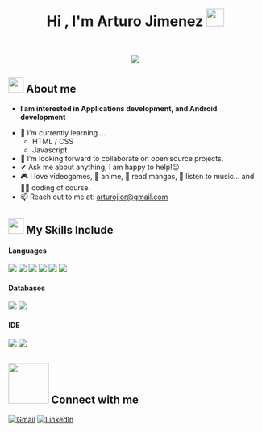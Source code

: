 <h1 align="center">Hi , I'm Arturo Jimenez <img src="https://media.giphy.com/media/hvRJCLFzcasrR4ia7z/giphy.gif" width="35"></h1>
<br>
<p align="center">
	<a href="https://github.com/Arturjior">
		<img src="https://readme-typing-svg.herokuapp.com?lines=Multiplatform+Application+Developer;Java+Junior+Developer;&center=true&width=420&height=45">
	</a>
</p>

## <picture><img src="https://github.com/7oSkaaa/7oSkaaa/blob/main/Images/about_me.gif?raw=true" width=30px></picture> About me

* **I am interested in Applications development, and Android development**
- 🌱 I’m currently learning ...
  - HTML / CSS
  - Javascript
- 👯 I’m looking forward to collaborate on open source projects.
- ✔ Ask me about anything, I am happy to help!😉<br>
- 🎮 I love videogames, 🍿 anime, 📖 read mangas, 🎵 listen to music... and 👨‍💻 coding of course.
- 📫 Reach out to me at: <a href="arturojior@gmail.com">arturojior@gmail.com</a>

## <picture><img src="https://media2.giphy.com/media/QssGEmpkyEOhBCb7e1/giphy.gif?cid=ecf05e47a0n3gi1bfqntqmob8g9aid1oyj2wr3ds3mg700bl&rid=giphy.gif" width=30px></picture> My Skills Include

<h4> Languages </h4>
<span>
  <img src="https://img.shields.io/badge/java-%23ED8B00.svg?style=for-the-badge&logo=openjdk&logoColor=white">
  <img src="https://img.shields.io/badge/python-3670A0?style=for-the-badge&logo=python&logoColor=white">
  <img src="https://img.shields.io/badge/kotlin-%237F52FF.svg?style=for-the-badge&logo=kotlin&logoColor=white">
  <img src="https://img.shields.io/badge/html5-%23E34F26.svg?style=for-the-badge&logo=html5&logoColor=white">
  <img src="https://img.shields.io/badge/css3-%231572B6.svg?style=for-the-badge&logo=css&logoColor=white">
  <img src="https://img.shields.io/badge/javascript-%23323330.svg?style=for-the-badge&logo=javascript&logoColor=white">
</span>

<h4> Databases </h4>
<span>
  <img src="https://img.shields.io/badge/mysql-4479A1.svg?style=for-the-badge&logo=mysql&logoColor=white">
  <img src="https://img.shields.io/badge/MongoDB-%234ea94b.svg?style=for-the-badge&logo=mongodb&logoColor=white">
</span>

<h4> IDE </h4>
<span>
  <img src="https://img.shields.io/badge/Visual%20Studio%20Code-0078d7.svg?style=for-the-badge&logo=visualstudiocode&logoColor=white">
  <img src="https://img.shields.io/badge/android%20studio-a4c639?style=for-the-badge&logo=android%20studio&logoColor=white">
</span>

## <picture><img src="https://raw.githubusercontent.com/ShahriarShafin/ShahriarShafin/main/Assets/handshake.gif" width=80px></picture> Connect with me
[![Gmail](https://img.shields.io/badge/Gmail-D14836?style=for-the-badge&logo=gmail&logoColor=white)](mailto:arturojior@gmail.com)
[![LinkedIn](https://img.shields.io/badge/linkedin-%230077B5.svg?style=for-the-badge&logo=linkedin&logoColor=white)](https://www.linkedin.com/in/arturo-jo)
